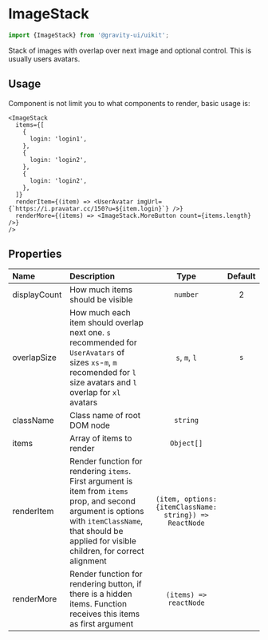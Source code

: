<!--GITHUB_BLOCK-->

# ImageStack

<!--/GITHUB_BLOCK-->

```ts
import {ImageStack} from '@gravity-ui/uikit';
```

Stack of images with overlap over next image and optional control. This is usually users avatars.

## Usage

Component is not limit you to what components to render, basic usage is:

<!--GITHUB_BLOCK-->

```tsx
<ImageStack
  items={[
    {
      login: 'login1',
    },
    {
      login: 'login2',
    },
    {
      login: 'login2',
    },
  ]}
  renderItem={(item) => <UserAvatar imgUrl={`https://i.pravatar.cc/150?u=${item.login}`} />}
  renderMore={(items) => <ImageStack.MoreButton count={items.length} />}
/>
```

<!--/GITHUB_BLOCK-->

## Properties

| Name         | Description                                                                                                                                                                                              |                          Type                           | Default |
| :----------- | :------------------------------------------------------------------------------------------------------------------------------------------------------------------------------------------------------- | :-----------------------------------------------------: | :-----: |
| displayCount | How much items should be visible                                                                                                                                                                         |                        `number`                         |    2    |
| overlapSize  | How much each item should overlap next one. `s` recommended for `UserAvatars` of sizes `xs`-`m`, `m` recomended for `l` size avatars and `l` overlap for `xl` avatars                                    |                      `s`, `m`, `l`                      |   `s`   |
| className    | Class name of root DOM node                                                                                                                                                                              |                        `string`                         |         |
| items        | Array of items to render                                                                                                                                                                                 |                       `Object[]`                        |         |
| renderItem   | Render function for rendering `items`. First argument is item from `items` prop, and second argument is options with `itemClassName`, that should be applied for visible children, for correct alignment | `(item, options: {itemClassName: string}) => ReactNode` |         |
| renderMore   | Render function for rendering button, if there is a hidden items. Function receives this items as first argument                                                                                         |                 `(items) => reactNode`                  |         |
